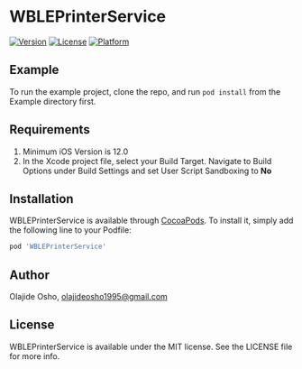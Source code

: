 # WBLEPrinterService

[![Version](https://img.shields.io/cocoapods/v/WBLEPrinterService.svg?style=flat)](https://cocoapods.org/pods/WBLEPrinterService)
[![License](https://img.shields.io/cocoapods/l/WBLEPrinterService.svg?style=flat)](https://cocoapods.org/pods/WBLEPrinterService)
[![Platform](https://img.shields.io/cocoapods/p/WBLEPrinterService.svg?style=flat)](https://cocoapods.org/pods/WBLEPrinterService)

## Example

To run the example project, clone the repo, and run `pod install` from the Example directory first.

## Requirements
1. Minimum iOS Version is 12.0
2. In the Xcode project file, select your Build Target. Navigate to Build Options under Build Settings and set User Script Sandboxing to **No**

## Installation

WBLEPrinterService is available through [CocoaPods](https://cocoapods.org). To install
it, simply add the following line to your Podfile:

```ruby
pod 'WBLEPrinterService'
```

## Author

Olajide Osho, olajideosho1995@gmail.com

## License

WBLEPrinterService is available under the MIT license. See the LICENSE file for more info.
